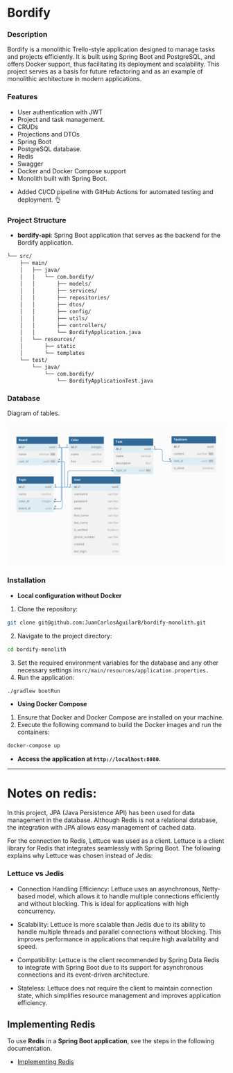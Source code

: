 # Bordify

### Description

Bordify is a monolithic Trello-style application designed to manage tasks and projects efficiently. It is built using
Spring Boot and PostgreSQL, and offers Docker support, thus facilitating its deployment and scalability. This project
serves as a basis for future refactoring and as an example of monolithic architecture in modern applications.

### Features

- User authentication with JWT
- Project and task management.
- CRUDs
- Projections and DTOs
- Spring Boot
- PostgreSQL database.
- Redis
- Swagger
- Docker and Docker Compose support
- Monolith built with Spring Boot.

* Added CI/CD pipeline with GitHub Actions for automated testing and deployment. 👌

### Project Structure

- **bordify-api**: Spring Boot application that serves as the backend for the Bordify application.

```plaintext
└── src/
    ├── main/
    │   ├── java/
    │   │   └── com.bordify/
    │   │       ├── models/
    │   │       ├── services/
    │   │       ├── repositories/
    │   │       ├── dtos/
    │   │       ├── config/
    │   │       ├── utils/
    │   │       ├── controllers/
    │   │       └── BordifyApplication.java
    │   └── resources/
    │       ├── static
    │       └── templates
    └── test/
        └── java/
            └── com.bordify/
                └── BordifyApplicationTest.java
```

### Database

Diagram of tables.

![diagram database](/images/diagram_db.png)

### Installation

- **Local configuration without Docker**

1. Clone the repository:

```bash
git clone git@github.com:JuanCarlosAguilarB/bordify-monolith.git
```

2. Navigate to the project directory:

```bash
cd bordify-monolith
```

3. Set the required environment variables for the database and any other necessary settings
   in`src/main/resources/application.properties.`
4. Run the application:

```bash
./gradlew bootRun
```

* **Using Docker Compose**

1. Ensure that Docker and Docker Compose are installed on your machine.
2. Execute the following command to build the Docker images and run the containers:

```bash
docker-compose up
```
* **Access the application at `http://localhost:8080`.**

---------------------------------------------------------------------------------------------------------------------------------------------------------------------------------------------------------------------------------------------------------------------------------------------------------------------------------------------------------------------------------------------------------------------------------------------------------------------------------------------------------------------------------------------------------------------------------------------------------------------------------------------------------------------------------------------------------------------------------------------------------------------------------------------------------------------------------------------------------------------------------------------------------------------------------------------------------------------------------------------------------------
# Notes on redis:

In this project, JPA (Java Persistence API) has been used for data management in the database. Although Redis is not a relational database, the integration with JPA allows easy management of cached data.

For the connection to Redis, Lettuce was used as a client. Lettuce is a client library for Redis that integrates seamlessly with Spring Boot. The following explains why Lettuce was chosen instead of Jedis:

### Lettuce vs Jedis
- Connection Handling Efficiency: Lettuce uses an asynchronous, Netty-based model, which allows it to handle multiple connections efficiently and without blocking. This is ideal for applications with high concurrency.

- Scalability: Lettuce is more scalable than Jedis due to its ability to handle multiple threads and parallel connections without blocking. This improves performance in applications that require high availability and speed.

- Compatibility: Lettuce is the client recommended by Spring Data Redis to integrate with Spring Boot due to its support for asynchronous connections and its event-driven architecture.

- Stateless: Lettuce does not require the client to maintain connection state, which simplifies resource management and improves application efficiency.

## Implementing Redis

To use **Redis** in a **Spring Boot application**, see the steps in the following documentation.

-  [Implementing Redis](documentation/redis.md)

